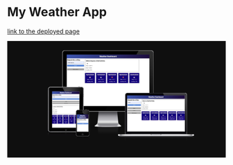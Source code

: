 # My Weather App

[link to the deployed page](https://abbyedxcmk.github.io/myweatherapp/)

![Am I responsive](./docs/miforweather.jpg)